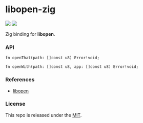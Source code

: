 # libopen-zig

[![](https://img.shields.io/github/v/tag/thechampagne/libopen-zig?label=version)](https://github.com/thechampagne/libopen-zig/releases/latest) [![](https://img.shields.io/github/license/thechampagne/libopen-zig)](https://github.com/thechampagne/libopen-zig/blob/main/LICENSE)

Zig binding for **libopen**.

### API

```zig
fn openThat(path: []const u8) Error!void;

fn openWith(path: []const u8, app: []const u8) Error!void;
```

### References
 - [libopen](https://github.com/thechampagne/libopen)

### License

This repo is released under the [MIT](https://github.com/thechampagne/libopen-zig/blob/main/LICENSE).